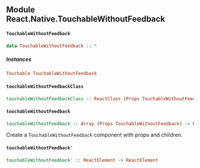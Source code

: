## Module React.Native.TouchableWithoutFeedback

#### `TouchableWithoutFeedback`

``` purescript
data TouchableWithoutFeedback :: *
```

##### Instances
``` purescript
Touchable TouchableWithoutFeedback
```

#### `touchableWithoutFeedbackClass`

``` purescript
touchableWithoutFeedbackClass :: ReactClass (Props TouchableWithoutFeedback)
```

#### `touchableWithoutFeedback`

``` purescript
touchableWithoutFeedback :: Array (Props TouchableWithoutFeedback) -> ReactElement -> ReactElement
```

Create a `TouchableWithoutFeedback` component with props and children.

#### `touchableWithoutFeedback'`

``` purescript
touchableWithoutFeedback' :: ReactElement -> ReactElement
```


